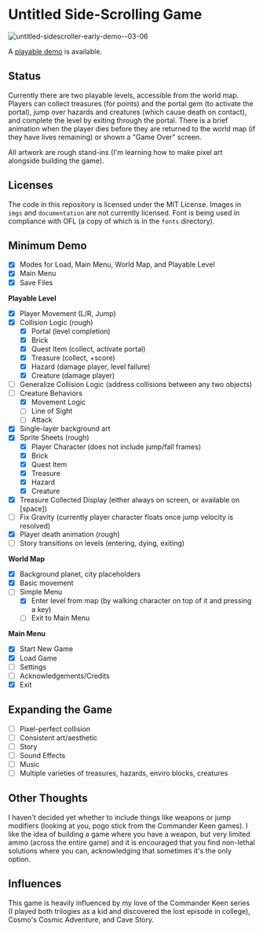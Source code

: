 # Untitled Side-Scrolling Game

![untitled-sidescroller-early-demo--03-06](https://user-images.githubusercontent.com/69212809/223170546-fca04225-034e-4587-96b5-c31302b2422c.gif)

A [playable demo](https://shannondybvig.com/project.php?name=sidescroller) is available.


## Status
Currently there are two playable levels, accessible from the world map. Players can collect treasures (for points) and the portal gem (to activate the portal), jump over hazards and creatures (which cause death on contact), and complete the level by exiting through the portal. There is a brief animation when the player dies before they are returned to the world map (if they have lives remaining) or shown a "Game Over" screen.

All artwork are rough stand-ins (I'm learning how to make pixel art alongside building the game).

## Licenses
The code in this repository is licensed under the MIT License. Images in `imgs` and `documentation` are not currently licensed. Font is being used in compliance with OFL (a copy of which is in the `fonts` directory).

## Minimum Demo
- [x] Modes for Load, Main Menu, World Map, and Playable Level
- [x] Main Menu
- [x] Save Files

**Playable Level**
- [x] Player Movement (L/R, Jump)
- [x] Collision Logic (rough)
    - [x] Portal (level completion)
    - [x] Brick
    - [x] Quest Item (collect, activate portal)
    - [x] Treasure (collect, +score)
    - [x] Hazard (damage player, level failure)
    - [x] Creature (damage player)
- [ ] Generalize Collision Logic (address collisions between any two objects)
- [ ] Creature Behaviors
    - [x] Movement Logic
    - [ ] Line of Sight
    - [ ] Attack 
- [x] Single-layer background art
- [x] Sprite Sheets (rough)
    - [x] Player Character (does not include jump/fall frames)
    - [x] Brick
    - [x] Quest Item
    - [x] Treasure
    - [x] Hazard
    - [x] Creature
- [x] Treasure Collected Display (either always on screen, or available on [space])
- [ ] Fix Gravity (currently player character floats once jump velocity is resolved)
- [x] Player death animation (rough)
- [ ] Story transitions on levels (entering, dying, exiting)

**World Map**
- [x] Background planet, city placeholders
- [x] Basic movement
- [ ] Simple Menu
    - [x] Enter level from map (by walking character on top of it and pressing a key)
    - [ ] Exit to Main Menu

**Main Menu**
- [x] Start New Game
- [x] Load Game
- [ ] Settings
- [ ] Acknowledgements/Credits
- [x] Exit

## Expanding the Game
- [ ] Pixel-perfect collision
- [ ] Consistent art/aesthetic
- [ ] Story
- [ ] Sound Effects
- [ ] Music
- [ ] Multiple varieties of treasures, hazards, enviro blocks, creatures

## Other Thoughts
I haven't decided yet whether to include things like weapons or jump modifiers (looking at you, pogo stick from the Commander Keen games). I like the idea of building a game where you have a weapon, but very limited ammo (across the entire game) and it is encouraged that you find non-lethal solutions where you can, acknowledging that sometimes it's the only option.

## Influences
This game is heavily influenced by my love of the Commander Keen series (I played both trilogies as a kid and discovered the lost episode in college), Cosmo's Cosmic Adventure, and Cave Story.
